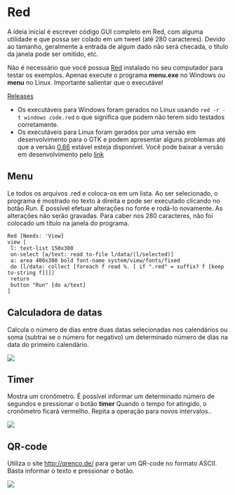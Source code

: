 # Red

A ideia inicial é escrever código GUI completo em Red, com alguma utilidade e que possa ser colado em um tweet (até 280 caracteres). Devido ao tamanho, geralmente a entrada de algum dado não será checada, o título da janela pode ser omitido, etc. 

Não é necessário que você possua [Red](https://www.red-lang.org/) instalado no seu computador para testar os exemplos. Apenas execute o programa **menu.exe** no Windows ou **menu** no Linux. Importante salientar que o executável

[Releases](https://github.com/guaracy/Red/releases/tag/1)
- Os executáveis para Windows foram gerados no Linux usando ```red -r -t windows code.red``` o que significa que podem não terem sido testados corretamente. 
- Os executáveis para Linux foram gerados por uma versão em desenvolvimento para o GTK e podem apresentar alguns problemas até que a versão [0.66](https://trello.com/b/FlQ6pzdB/red-tasks-overview) estável esteja disponível. Você pode baixar a versão em desenvolvimento pelo [link](https://static.red-lang.org/dl/branch/GTK/linux/red-latest)

## Menu

Le todos os arquivos .red e coloca-os em um lista. Ao ser selecionado, o programa é mostrado no texto à direita e pode ser executado clicando no botão Run. É possível efetuar alterações no fonte e rodá-lo novamente. As alterações não serão gravadas. Para caber nos 280 caracteres, não foi colocado um título na janela do programa.

```red
Red [Needs: 'View]
view [
 l: text-list 150x300
 on-select [a/text: read to-file l/data/(l/selected)]
 a: area 400x300 bold font-name system/view/fonts/fixed
 do [l/data: collect [foreach f read %. [ if ".red" = suffix? f [keep to-string f]]]]
 return
 button "Run" [do a/text]
]
```

## Calculadora de datas

Calcula o número de dias entre duas datas selecionadas nos calendários ou soma (subtrai se o número for negativo) um determinado número de dias na data do primeiro calendário.

![](https://github.com/guaracy/Red/blob/master/OneTweetCode/datecalc.gif)

## Timer

Mostra um cronômetro. É possível informar um determinado número de segundos e pressionar o botão **timer** Quando o tempo for atingido, o cronômetro ficará vermelho. Repita a operação para novos intervalos.. 

![](https://github.com/guaracy/Red/blob/master/OneTweetCode/timer.gif)

## QR-code

Utiliza o site http://qrenco.de/ para gerar um QR-code no formato ASCII. Basta informar o texto e pressionar o botão.

![](https://github.com/guaracy/Red/blob/master/OneTweetCode/qrcode.gif)

